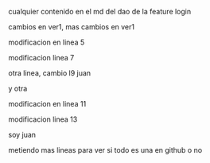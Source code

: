 cualquier contenido en el md del dao de la feature login

cambios en ver1, mas cambios en ver1

modificacion en linea 5

modificacion linea 7

otra linea, cambio l9 juan

y otra

modificacion en linea 11

modificacion linea 13

soy juan

metiendo mas lineas para ver si todo es una en github o no